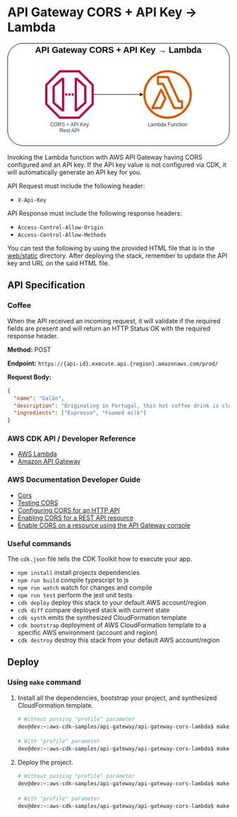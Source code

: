 # API Gateway CORS + API Key → Lambda

![API Gateway CORS to Lambda](assets/img/api-gateway-cors-lambda.png)

Invoking the Lambda function with AWS API Gateway having CORS configured and an API key. If the API key value is not configured via CDK, it will automatically generate an API key for you.

API Request must include the following header:
* `X-Api-Key`

API Response must include the following response headers:
* `Access-Control-Allow-Origin`
* `Access-Control-Allow-Methods`

You can test the following by using the provided HTML file that is in the [web/static](web/static/index.html) directory. After deploying the stack, remember to update the API key and URL on the said HTML file.

## API Specification
### Coffee
When the API received an incoming request, it will validate if the required fields are present and will return an HTTP Status OK with the required response header.

**Method:** POST

**Endpoint:** `https://{api-id}.execute.api.{region}.amazonaws.com/prod/`

**Request Body:**
```json
{
  "name": "Galão",
  "description": "Originating in Portugal, this hot coffee drink is closely related to the latte and cappuccino.",
  "ingredients": ["Espresso", "Foamed milk"]
}
```

### AWS CDK API / Developer Reference
* [AWS Lambda](https://docs.aws.amazon.com/cdk/api/v2/docs/aws-cdk-lib.aws_lambda-readme.html)
* [Amazon API Gateway](https://docs.aws.amazon.com/cdk/api/v2/docs/aws-cdk-lib.aws_apigateway-readme.html)

### AWS Documentation Developer Guide
* [Cors](https://docs.aws.amazon.com/lambda/latest/dg/API_Cors.html)
* [Testing CORS](https://docs.aws.amazon.com/apigateway/latest/developerguide/apigateway-test-cors.html)
* [Configuring CORS for an HTTP API](https://docs.amazonaws.cn/en_us/apigateway/latest/developerguide/http-api-cors.html)
* [Enabling CORS for a REST API resource](https://docs.aws.amazon.com/apigateway/latest/developerguide/how-to-cors.html)
* [Enable CORS on a resource using the API Gateway console](https://docs.aws.amazon.com/apigateway/latest/developerguide/how-to-cors-console.html)

### Useful commands
The `cdk.json` file tells the CDK Toolkit how to execute your app.

* `npm install`     install projects dependencies
* `npm run build`   compile typescript to js
* `npm run watch`   watch for changes and compile
* `npm run test`    perform the jest unit tests
* `cdk deploy`      deploy this stack to your default AWS account/region
* `cdk diff`        compare deployed stack with current state
* `cdk synth`       emits the synthesized CloudFormation template
* `cdk bootstrap`   deployment of AWS CloudFormation template to a specific AWS environment (account and region)
* `cdk destroy`     destroy this stack from your default AWS account/region

## Deploy

### Using `make` command
1. Install all the dependencies, bootstrap your project, and synthesized CloudFormation template.
    ```bash
    # Without passing "profile" parameter
    dev@dev:~:aws-cdk-samples/api-gateway/api-gateway-cors-lambda$ make init

    # With "profile" parameter
    dev@dev:~:aws-cdk-samples/api-gateway/api-gateway-cors-lambda$ make init profile=[profile_name]
    ```

2. Deploy the project.
    ```bash
    # Without passing "profile" parameter
    dev@dev:~:aws-cdk-samples/api-gateway/api-gateway-cors-lambda$ make deploy

    # With "profile" parameter
    dev@dev:~:aws-cdk-samples/api-gateway/api-gateway-cors-lambda$ make deploy profile=[profile_name]
    ```